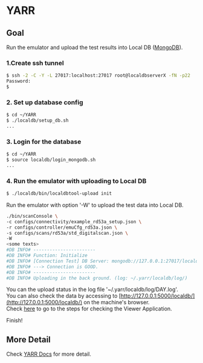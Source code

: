 # YARR

## Goal

Run the emulator and upload the test results into Local DB ([MongoDB](database_demonstration_mongodb.md)).

### 1.Create ssh tunnel
```bash
$ ssh -2 -C -Y -L 27017:localhost:27017 root@localdbserverX -fN -p22
Password:
$
```


### 2. Set up database config
```bash
$ cd ~/YARR
$ ./localdb/setup_db.sh
...
```

### 3. Login for the database 
```bash
$ cd ~/YARR
$ source localdb/login_mongodb.sh
...
```

### 4. Run the emulator with uploading to Local DB

```bash
$ ./localdb/bin/localdbtool-upload init
```

Run the emulator with option '-W' to upload the test data into Local DB.

```bash
./bin/scanConsole \
-c configs/connectivity/example_rd53a_setup.json \
-r configs/controller/emuCfg_rd53a.json \
-s configs/scans/rd53a/std_digitalscan.json \
-W
<some texts>
#DB INFO# -----------------------
#DB INFO# Function: Initialize
#DB INFO# [Connection Test] DB Server: mongodb://127.0.0.1:27017/localdb
#DB INFO# ---> Connection is GOOD.
#DB INFO# -----------------------
#DB INFO# Uploading in the back ground. (log: ~/.yarr/localdb/log/)
```

You can the upload status in the log file '~/.yarr/localdb/log/DAY.log'.<br>
You can also check the data by accessing to [http://127.0.0.1:5000/localdb/](http://127.0.0.1:5000/localdb/) on the machine's browser.<br>
Check [here](database_demonstration_viewer.md) to go to the steps for checking the Viewer Application.

Finish!

## More Detail

Check [YARR Docs](https://yarr.readthedocs.io/en/latest/) for more detail.


